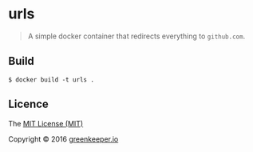 # urls
> A simple docker container that redirects everything to `github.com`.

## Build

    $ docker build -t urls .

## Licence

The [MIT License (MIT)](http://opensource.org/licenses/MIT)

Copyright © 2016 [greenkeeper.io](http://greenkeeper.io/)

